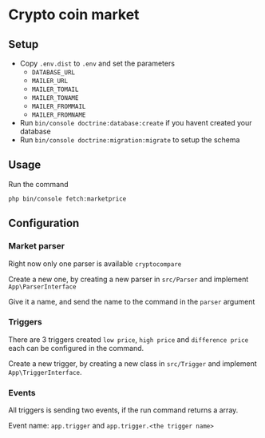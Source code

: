 # Crypto coin market

## Setup

- Copy `.env.dist` to `.env` and set the parameters
    - `DATABASE_URL`
    - `MAILER_URL`
    - `MAILER_TOMAIL`
    - `MAILER_TONAME`
    - `MAILER_FROMMAIL`
    - `MAILER_FROMNAME`
- Run `bin/console doctrine:database:create` if you havent created your database
- Run `bin/console doctrine:migration:migrate` to setup the schema

## Usage

Run the command

`php bin/console fetch:marketprice`

## Configuration

### Market parser

Right now only one parser is available `cryptocompare`

Create a new one, by creating a new parser in `src/Parser` and implement `App\ParserInterface`

Give it a name, and send the name to the command in the `parser` argument

### Triggers

There are 3 triggers created `low price`, `high price` and `difference price` each can be configured in the command.

Create a new trigger, by creating a new class in `src/Trigger` and implement `App\TriggerInterface`.

### Events

All triggers is sending two events, if the run command returns a array.

Event name: `app.trigger` and `app.trigger.<the trigger name>`
